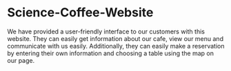 # Science-Coffee-Website
We have provided a user-friendly interface to our customers with this website. They can easily get information about our cafe, view our menu and communicate with us easily. Additionally, they can easily make a reservation by entering their own information and choosing a table using the map on our page.


